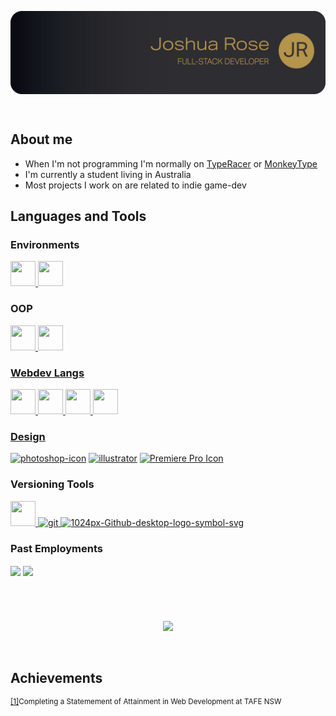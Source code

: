<html>

<p>

<a href="https://github.com/JoshuaDanielRose">

<img align="center" src="https://github.com/JoshuaDanielRose/JoshuaDanielRose/blob/main/res/MAIN.jpg?raw=true"/>

</a>

</p>

<br>

<h2 align="left">About me</h2>

<p align="left" width="20px">

<ul>

<li>When I'm not programming I'm normally on <a href="https://play.typeracer.com/">TypeRacer</a> or <a href="https://monkeytype.com/">MonkeyType</a></li>

<li>I'm currently a student living in Australia</li>

<li>Most projects I work on are related to indie game-dev</li>

</ul>

</p>

<p>

<p>

<h2 align="left">Languages and Tools</h2>

<!-- <img src="https://skillicons.dev/icons?i=vim,py,html,css,neovim,cs,git,githubactions"/> -->

<h3 align="left">Environments</h3>
<a href="https://github.com/neovim/neovim"><img src="https://upload.wikimedia.org/wikipedia/commons/3/3a/Neovim-mark.svg" alt"image" width="40" height="40" border="0"/>
<a href="https://code.visualstudio.com/"><img src="https://upload.wikimedia.org/wikipedia/commons/thumb/9/9a/Visual_Studio_Code_1.35_icon.svg/2048px-Visual_Studio_Code_1.35_icon.svg.png" alt"image" width="40" height="40" border="0"/></a>

<h3>OOP</h3>
<a href="https://cplusplus.com/"><img src="https://skillicons.dev/icons?i=cpp" alt"image" width="40" height="40" border="0"/></>
<a href="https://www.python.org/"><img src="https://cdn.jsdelivr.net/npm/@programming-languages-logos/python@0.0.0/python.png" alt"image" width="40" height="40" border="0"/></>

<h3>Webdev Langs</h3>
<a href="https://developer.mozilla.org/en-US/docs/Web/HTML"><img src="https://skillicons.dev/icons?i=html" alt"image" width="40" height="40" border="0"/></>
  <a href="https://daringfireball.net/projects/markdown/syntax"><img src="https://skillicons.dev/icons?i=md&theme=dark" alt"image" width="40" height="40" border="0"/></>
<a href="https://developer.mozilla.org/en-US/docs/Web/CSS"><img src="https://skillicons.dev/icons?i=css" alt"image" width="40" height="40" border="0"/></>
<a href="https://flask.palletsprojects.com/en/2.2.x/"><img src="https://skillicons.dev/icons?i=flask&theme=dark" alt"image" width="40" height="40" border="0"/></>
<!-- <a href="https://flask.palletsprojects.com/en/2.2.x/"><img src="https://cdn.freebiesupply.com/logos/thumbs/2x/flask-logo.png" alt"image" width="55" height="40" border="0"/></> -->


<h3>Design</h3>
<a href="https://www.adobe.com/au/products/photoshop.html" target="_blank" rel="noreferrer"><img src="https://cia.imgix.net/files/blog/full/image238.jpg" alt="photoshop-icon" border="0" width="40" height="40"/></a>
<a href="https://www.adobe.com/au/products/illustrator.html" target="_blank" rel="noreferrer"><img src="https://www.vectorlogo.zone/logos/adobe_illustrator/adobe_illustrator-icon.svg" alt="illustrator" width="40" height="40"/></a>
<a href="https://www.adobe.com/au/products/premiere.html" target="_blank" rel="noreferrer"><img src="https://upload.wikimedia.org/wikipedia/commons/thumb/f/f2/Adobe_Premiere_Pro_Logo.svg/1200px-Adobe_Premiere_Pro_Logo.svg.png" alt="Premiere Pro Icon" width="40" height="40"/></a>

<h3>Versioning Tools</h3>
<a href="https://about.gitlab.com/"><img src="https://user-images.githubusercontent.com/101031214/189024231-f624d473-0c42-402a-97ab-a464b208b5ef.png" alt"image" width="40" height="40" border="0"/></>
<a href="https://git-scm.com/" target="_blank" rel="noreferrer"><img src="https://www.vectorlogo.zone/logos/git-scm/git-scm-icon.svg" alt="git" width="40" height="40"/> </a>
<a href="https://desktop.github.com/"><img src="https://i.ibb.co/7KZpZkL/1024px-Github-desktop-logo-symbol-svg.png" height="40" width="40" alt="1024px-Github-desktop-logo-symbol-svg" border="0"></a>


</p>

<p>

<h3 align="left">Past Employments</h3>

<a href="https://www.bravurasolutions.com/australia/">

<img align="center" height=65 src="https://cpp-prod-seek-company-image-uploads.s3.ap-southeast-2.amazonaws.com/814426/logo/657ae531-bcca-11ea-86d1-e52bae5cc086.png"></img></a>
<a href="https://centelon.com/">
<img align="center" height="80" src="https://res.cloudinary.com/crunchbase-production/image/upload/c_lpad,f_auto,q_auto:eco,dpr_1/cihaxvnkshd6s5flqmut"/>

</a>

<h2>&nbsp</h2>

</p>

</p>

<p align="center">

<img width=670 src="https://wakatime.com/share/@JoshuaDanielRose/e2ba8d26-2211-4707-b990-3eff8cd96e4d.svg"/>

</p>

<br>

<h2>Achievements</h2>

<p>

<p align="left"><sup><a href="#about-me">[1]</a>Completing a Statemement of Attainment in Web Development at TAFE NSW</sup></p>

</p>

</html
